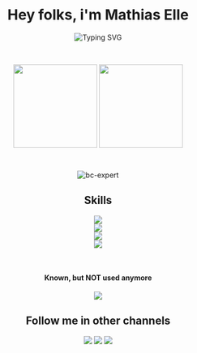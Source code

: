 <h1 align="center">Hey folks, i'm Mathias Elle</h1>
<p align="center">
<img src="https://readme-typing-svg.herokuapp.com?font=Asap&weight=600&duration=2000&pause=1000&color=369CF7&center=true&width=435&lines=Frontend+Senior+Developer;Magento+and+Hyv%C3%A4+Engineer+at+e3n+GmbH;E-Commerce+Specialist;Better+test+then+crying" alt="Typing SVG" />
</p>
<br>
<p align="center">
  <img align="center" height="165px" src="https://github-readme-stats.vercel.app/api?username=dermatz&count_private=true&show_icons=true&theme=tokyonight" />  
  <img align="center" height="165px" src="https://github-readme-stats.vercel.app/api/top-langs/?username=dermatz&layout=compact&theme=aura&langs_count=9" />
</p>
<br>
<p align="center">
  <img src="https://github-profile-trophy.vercel.app/?username=dermatz&theme=tokyonight&no-frame=true&row=1&&margin-w=30&no-bg=true" alt="bc-expert" />
</p>


<h2 align="center">Skills</h2>
<p align="center">
  <img src="https://skillicons.dev/icons?i=tailwind,css,sass,html,js,ts" /><br>
  <img src="https://skillicons.dev/icons?i=php,nodejs,go,bash,git,md" /><br>
  <img src="https://skillicons.dev/icons?i=vscode,powershell,github,gitlab,docker,linux" /><br> 
  <img src="https://skillicons.dev/icons?i=figma,photoshop,discord,devto" /><br> 
</p>
<br>
<h4 align="center">Known, but NOT used anymore</h4>
<p align="center">
  <img src="https://skillicons.dev/icons?i=idea,jquery,gulp,xd" />
</p>

<h2 align="center">Follow me in other channels</h2>
<p align="center">
  <a href="https://www.instagram.com/naturfotografie.elle/"><img src="https://skillicons.dev/icons?i=instagram" /></a>
  <a href="https://twitter.com/_dermatz"><img src="https://skillicons.dev/icons?i=twitter" /></a>
  <a href="https://www.linkedin.com/in/mathias-elle-842783102/"><img src="https://skillicons.dev/icons?i=linkedin" /></a>
</p>

